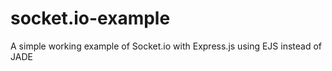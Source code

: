 socket.io-example
=================

A simple working example of Socket.io with Express.js using EJS instead of JADE